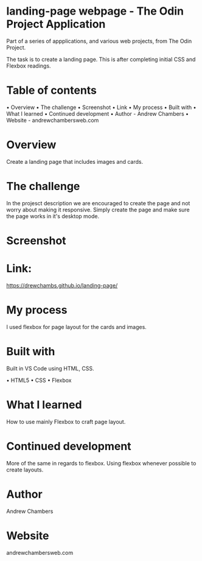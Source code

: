 # landing-page webpage - The Odin Project Application
Part of a series of appplications, and various web projects, from The Odin Project.

The task is to create a landing page. This is after completing initial CSS and
Flexbox readings.

# Table of contents

•	Overview
•	The challenge
•	Screenshot
•	Link
•	My process
•	Built with
•	What I learned
•	Continued development
•	Author - Andrew Chambers
•	Website - andrewchambersweb.com


# Overview 
Create a landing page that includes images and cards. 

# The challenge
In the projesct description we are encouraged to create the page and not
worry about making it responsive. Simply create the page and make sure
the page works in it's desktop mode.

# Screenshot

# Link: 
https://drewchambs.github.io/landing-page/

# My process
I used flexbox for page layout for the cards and images.

# Built with
Built in VS Code using HTML, CSS.

•	HTML5 
•	CSS
•	Flexbox

# What I learned
How to use mainly Flexbox to craft page layout. 

# Continued development
More of the same in regards to flexbox. Using flexbox whenever possible to create layouts.

# Author
Andrew Chambers

# Website 
andrewchambersweb.com
